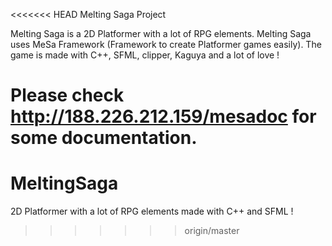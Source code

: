 <<<<<<< HEAD
Melting Saga Project

Melting Saga is a 2D Platformer with a lot of RPG elements.
Melting Saga uses MeSa Framework (Framework to create Platformer games easily).
The game is made with C++, SFML, clipper, Kaguya and a lot of love !

Please check http://188.226.212.159/mesadoc for some documentation.
=======
# MeltingSaga
2D Platformer with a lot of RPG elements made with C++ and SFML !
>>>>>>> origin/master
